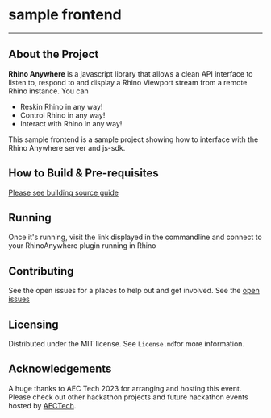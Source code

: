 # sample frontend
---

## About the Project

**Rhino Anywhere** is a javascript library that allows a clean API interface to listen to, respond to and display a Rhino Viewport stream from a remote Rhino instance.
You can
- Reskin Rhino in any way!
- Control Rhino in any way!
- Interact with Rhino in any way!

This sample frontend is a sample project showing how to interface with the Rhino Anywhere server and js-sdk.

## How to Build & Pre-requisites
[Please see building source guide](BUILDSOURCE.md)

## Running
Once it's running, visit the link displayed in the commandline and connect to your RhinoAnywhere plugin running in Rhino

## Contributing

See the open issues for a places to help out and get involved.
See the [open issues](https://github.com/rhino-anywhere/rhino-anywhere-frontend/issues?q=is%3Aissue+is%3Aopen+sort%3Aupdated-desc) 

## Licensing

Distributed under the MIT license. See `License.md`for more information.

## Acknowledgements

A huge thanks to AEC Tech 2023 for arranging and hosting this event.
Please check out other hackathon projects and future hackathon events hosted by [AECTech](https://www.aectech.us/).
